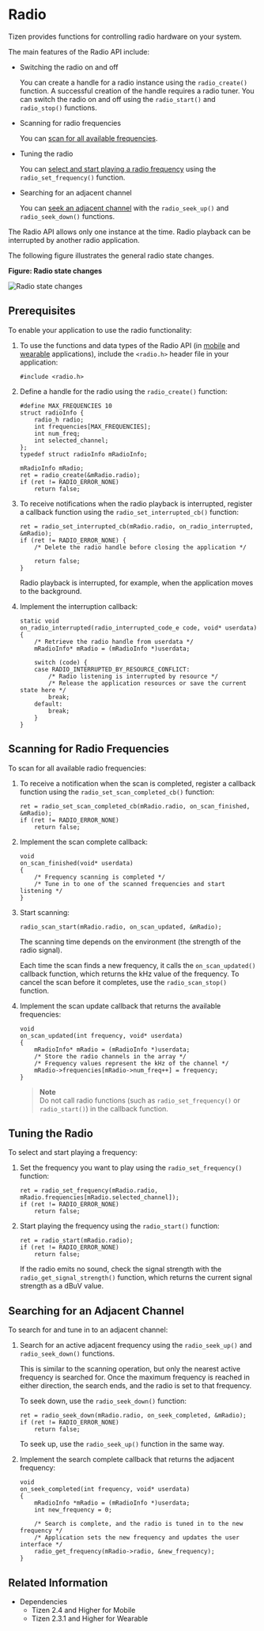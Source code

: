 # Radio


Tizen provides functions for controlling radio hardware on your system.

The main features of the Radio API include:

- Switching the radio on and off

  You can create a handle for a radio instance using the `radio_create()` function. A successful creation of the handle requires a radio tuner. You can switch the radio on and off using the `radio_start()` and `radio_stop()` functions.

- Scanning for radio frequencies

  You can [scan for all available frequencies](#scan).

- Tuning the radio

  You can [select and start playing a radio frequency](#tune) using the `radio_set_frequency()` function.

- Searching for an adjacent channel

  You can [seek an adjacent channel](#seek) with the `radio_seek_up()` and `radio_seek_down()` functions.

The Radio API allows only one instance at the time. Radio playback can be interrupted by another radio application.

The following figure illustrates the general radio state changes.

**Figure: Radio state changes**

![Radio state changes](./media/radio_state_changes.png)

## Prerequisites

To enable your application to use the radio functionality:

1. To use the functions and data types of the Radio API (in [mobile](../../api/mobile/latest/group__CAPI__MEDIA__RADIO__MODULE.html) and [wearable](../../api/wearable/latest/group__CAPI__MEDIA__RADIO__MODULE.html) applications), include the `<radio.h>` header file in your application:

   ```
   #include <radio.h>
   ```

2. Define a handle for the radio using the `radio_create()` function:

   ```
   #define MAX_FREQUENCIES 10
   struct radioInfo {
       radio_h radio;
       int frequencies[MAX_FREQUENCIES];
       int num_freq;
       int selected_channel;
   };
   typedef struct radioInfo mRadioInfo;

   mRadioInfo mRadio;
   ret = radio_create(&mRadio.radio);
   if (ret != RADIO_ERROR_NONE)
       return false;
   ```

3. To receive notifications when the radio playback is interrupted, register a callback function using the `radio_set_interrupted_cb()` function:

   ```
   ret = radio_set_interrupted_cb(mRadio.radio, on_radio_interrupted, &mRadio);
   if (ret != RADIO_ERROR_NONE) {
       /* Delete the radio handle before closing the application */

       return false;
   }
   ```

   Radio playback is interrupted, for example, when the application moves to the background.

4. Implement the interruption callback:

   ```
   static void
   on_radio_interrupted(radio_interrupted_code_e code, void* userdata)
   {
       /* Retrieve the radio handle from userdata */
       mRadioInfo* mRadio = (mRadioInfo *)userdata;

       switch (code) {
       case RADIO_INTERRUPTED_BY_RESOURCE_CONFLICT:
           /* Radio listening is interrupted by resource */
           /* Release the application resources or save the current state here */
           break;
       default:
           break;
       }
   }
   ```

<a name="scan"></a>
## Scanning for Radio Frequencies

To scan for all available radio frequencies:

1. To receive a notification when the scan is completed, register a callback function using the `radio_set_scan_completed_cb()` function:

   ```
   ret = radio_set_scan_completed_cb(mRadio.radio, on_scan_finished, &mRadio);
   if (ret != RADIO_ERROR_NONE)
       return false;
   ```

2. Implement the scan complete callback:

   ```
   void
   on_scan_finished(void* userdata)
   {
       /* Frequency scanning is completed */
       /* Tune in to one of the scanned frequencies and start listening */
   }
   ```

3. Start scanning:

   ```
   radio_scan_start(mRadio.radio, on_scan_updated, &mRadio);
   ```

   The scanning time depends on the environment (the strength of the radio signal).

   Each time the scan finds a new frequency, it calls the `on_scan_updated()` callback function, which returns the kHz value of the frequency. To cancel the scan before it completes, use the `radio_scan_stop()` function.

4. Implement the scan update callback that returns the available frequencies:

   ```
   void
   on_scan_updated(int frequency, void* userdata)
   {
       mRadioInfo* mRadio = (mRadioInfo *)userdata;
       /* Store the radio channels in the array */
       /* Frequency values represent the kHz of the channel */
       mRadio->frequencies[mRadio->num_freq++] = frequency;
   }
   ```

   > **Note**  
   > Do not call radio functions (such as `radio_set_frequency()` or `radio_start()`) in the callback function.

<a name="tune"></a>
## Tuning the Radio

To select and start playing a frequency:

1. Set the frequency you want to play using the `radio_set_frequency()` function:

   ```
   ret = radio_set_frequency(mRadio.radio, mRadio.frequencies[mRadio.selected_channel]);
   if (ret != RADIO_ERROR_NONE)
       return false;
   ```

2. Start playing the frequency using the `radio_start()` function:

   ```
   ret = radio_start(mRadio.radio);
   if (ret != RADIO_ERROR_NONE)
       return false;
   ```

   If the radio emits no sound, check the signal strength with the `radio_get_signal_strength()` function, which returns the current signal strength as a dBuV value.

<a name="seek"></a>
## Searching for an Adjacent Channel

To search for and tune in to an adjacent channel:

1. Search for an active adjacent frequency using the `radio_seek_up()` and `radio_seek_down()` functions.

   This is similar to the scanning operation, but only the nearest active frequency is searched for. Once the maximum frequency is reached in either direction, the search ends, and the radio is set to that frequency.

   To seek down, use the `radio_seek_down()` function:

   ```
   ret = radio_seek_down(mRadio.radio, on_seek_completed, &mRadio);
   if (ret != RADIO_ERROR_NONE)
       return false;
   ```

   To seek up, use the `radio_seek_up()` function in the same way.

2. Implement the search complete callback that returns the adjacent frequency:

   ```
   void
   on_seek_completed(int frequency, void* userdata)
   {
       mRadioInfo *mRadio = (mRadioInfo *)userdata;
       int new_frequency = 0;

       /* Search is complete, and the radio is tuned in to the new frequency */
       /* Application sets the new frequency and updates the user interface */
       radio_get_frequency(mRadio->radio, &new_frequency);
   }
   ```

## Related Information
- Dependencies
  - Tizen 2.4 and Higher for Mobile
  - Tizen 2.3.1 and Higher for Wearable
